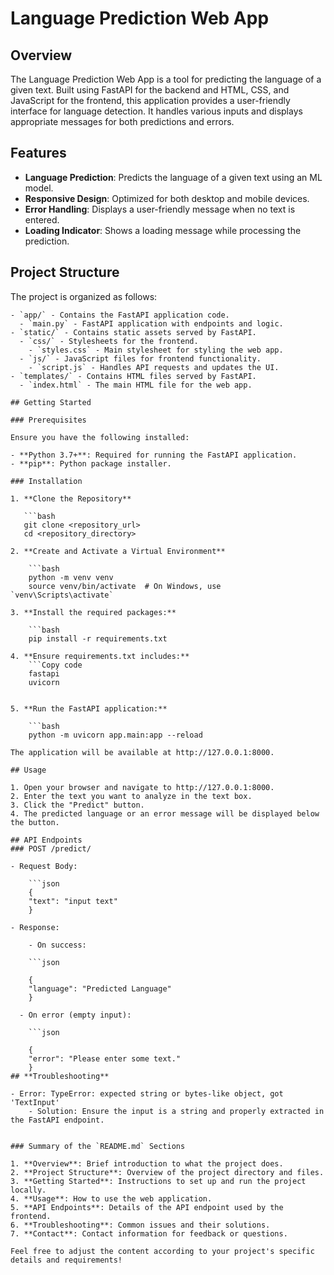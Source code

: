 # Language Prediction Web App

## Overview

The Language Prediction Web App is a tool for predicting the language of a given text. Built using FastAPI for the backend and HTML, CSS, and JavaScript for the frontend, this application provides a user-friendly interface for language detection. It handles various inputs and displays appropriate messages for both predictions and errors.

## Features

- **Language Prediction**: Predicts the language of a given text using an ML model.
- **Responsive Design**: Optimized for both desktop and mobile devices.
- **Error Handling**: Displays a user-friendly message when no text is entered.
- **Loading Indicator**: Shows a loading message while processing the prediction.

## Project Structure

The project is organized as follows:
```plaintext
- `app/` - Contains the FastAPI application code.
  - `main.py` - FastAPI application with endpoints and logic.
- `static/` - Contains static assets served by FastAPI.
  - `css/` - Stylesheets for the frontend.
    - `styles.css` - Main stylesheet for styling the web app.
  - `js/` - JavaScript files for frontend functionality.
    - `script.js` - Handles API requests and updates the UI.
- `templates/` - Contains HTML files served by FastAPI.
  - `index.html` - The main HTML file for the web app.

## Getting Started

### Prerequisites

Ensure you have the following installed:

- **Python 3.7+**: Required for running the FastAPI application.
- **pip**: Python package installer.

### Installation

1. **Clone the Repository**

   ```bash
   git clone <repository_url>
   cd <repository_directory>

2. **Create and Activate a Virtual Environment**

    ```bash
    python -m venv venv
    source venv/bin/activate  # On Windows, use `venv\Scripts\activate`

3. **Install the required packages:**

    ```bash
    pip install -r requirements.txt

4. **Ensure requirements.txt includes:**
    ```Copy code 
    fastapi
    uvicorn
    

5. **Run the FastAPI application:**

    ```bash
    python -m uvicorn app.main:app --reload

The application will be available at http://127.0.0.1:8000.

## Usage

1. Open your browser and navigate to http://127.0.0.1:8000.
2. Enter the text you want to analyze in the text box.
3. Click the "Predict" button.
4. The predicted language or an error message will be displayed below the button.

## API Endpoints
### POST /predict/

- Request Body:

    ```json
    {
    "text": "input text"
    }

- Response:

    - On success:

    ```json

    {
    "language": "Predicted Language"
    }

  - On error (empty input):

    ```json

    {
    "error": "Please enter some text."
    }
## **Troubleshooting**

- Error: TypeError: expected string or bytes-like object, got 'TextInput'
    - Solution: Ensure the input is a string and properly extracted in the FastAPI endpoint.


### Summary of the `README.md` Sections

1. **Overview**: Brief introduction to what the project does.
2. **Project Structure**: Overview of the project directory and files.
3. **Getting Started**: Instructions to set up and run the project locally.
4. **Usage**: How to use the web application.
5. **API Endpoints**: Details of the API endpoint used by the frontend.
6. **Troubleshooting**: Common issues and their solutions.
7. **Contact**: Contact information for feedback or questions.

Feel free to adjust the content according to your project's specific details and requirements!
